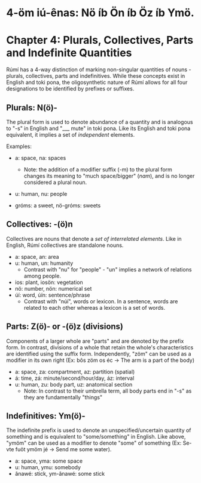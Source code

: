 # 4-öm iú-ênas: Nö íb Ön íb Öz íb Ymö.
# Chapter 4: Plurals, Collectives, Parts and Indefinite Quantities

Rúmí has a 4-way distinction of marking non-singular quantities of nouns - plurals, collectives, parts and indefinitives. While these concepts exist in English and toki pona, the oligosynthetic nature of Rúmí allows for all four designations to be identified by prefixes or suffixes. 

## Plurals: N(ö)-

The plural form is used to denote abundance of a quantity and is analogous to "-s" in English and "___ mute" in toki pona. Like its English and toki pona equivalent, it implies a set of *independent* elements. 

Examples:
* a: space, na: spaces
  * Note: the addition of a modifier suffix (-m) to the plural form changes its meaning to "much space/bigger" (*nam*), and is no longer considered a plural noun.

* u: human, nu: people
* gróms: a sweet, nö-gróms: sweets

## Collectives: -(ö)n

Collectives are nouns that denote a *set of interrelated elements*. Like in English, Rúmí collectives are standalone nouns.

* a: space, an: area
* u: human, un: humanity
  * Contrast with "nu" for "people" - "un" implies a network of relations among people.
* ios: plant, iosön: vegetation
* nö: number, nön: numerical set
* úí: word, úín: sentence/phrase
  * Contrast with "núí", words or lexicon. In a sentence, words are related to each other whereas a lexicon is a set of words.
 
## Parts: Z(ö)- or -(ö)z (divisions)

Components of a larger whole are "parts" and are denoted by the prefix form. In contrast, divisions of a whole that retain the whole's characteristics are identified using the suffix form. Independently, "zöm" can be used as a modifier in its own right (Ex: bôs zöm os éc -> The arm is a part of the body)

* a: space, za: compartment, az: partition (spatial)
* á: time, zá: minute/second/hour/day, áz: interval
* u: human, zu: body part, uz: anatomical section
  * Note: In contrast to their umbrella term, all body parts end in "-s" as they are fundamentally "things"

## Indefinitives: Ym(ö)-

The indefinite prefix is used to denote an unspecified/uncertain quantity of something and is equivalent to "some/something" in English. Like above, "ymöm" can be used as a modifier to denote "some" of something (Ex: Se-vte fuöt ymöm jé -> Send me some water). 

* a: space, yma: some space
* u: human, ymu: somebody
* ânawé: stick, ym-ânawé: some stick


















